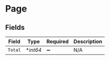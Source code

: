 # Page


## Fields

| Field              | Type               | Required           | Description        |
| ------------------ | ------------------ | ------------------ | ------------------ |
| `Total`            | **int64*           | :heavy_minus_sign: | N/A                |